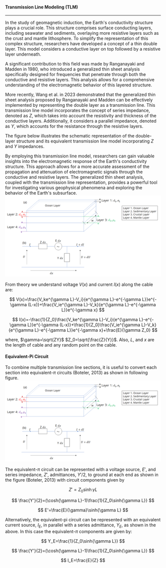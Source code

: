 <!-- 
Author(s): Shibaji Chakraborty, Xueling Shi

Disclaimer:
SCUBAS is under the MIT license found in the root directory LICENSE.md 
Everyone is permitted to copy and distribute verbatim copies of this license 
document.

This version of the MIT Public License incorporates the terms
and conditions of MIT General Public License.
-->
#### Transmission Line Modeling (TLM)
---

In the study of geomagnetic induction, the Earth's conductivity structure plays a crucial role. This structure comprises surface conducting layers, including seawater and sediments, overlaying more resistive layers such as the crust and mantle lithosphere. To simplify the representation of this complex structure, researchers have developed a concept of a thin double layer. This model considers a conductive layer on top followed by a resistive layer underneath.

A significant contribution to this field was made by Ranganayaki and Madden in 1980, who introduced a generalized thin sheet analysis specifically designed for frequencies that penetrate through both the conductive and resistive layers. This analysis allows for a comprehensive understanding of the electromagnetic behavior of this layered structure.

More recently, Wang et al. in 2023 demonstrated that the generalized thin sheet analysis proposed by Ranganayaki and Madden can be effectively implemented by representing the double layer as a transmission line. This transmission line model incorporates the concept of series impedance, denoted as $Z$, which takes into account the resistivity and thickness of the conductive layers. Additionally, it considers a parallel impedance, denoted as $Y$, which accounts for the resistance through the resistive layers.

The figure below illustrates the schematic representation of the double-layer structure and its equivalent transmission line model incorporating $Z$ and $Y$ impedances.

By employing this transmission line model, researchers can gain valuable insights into the electromagnetic response of the Earth's conductivity structure. This approach allows for a more accurate assessment of the propagation and attenuation of electromagnetic signals through the conductive and resistive layers. The generalized thin sheet analysis, coupled with the transmission line representation, provides a powerful tool for investigating various geophysical phenomena and exploring the behavior of the Earth's subsurface. ![Alt text](../figures/Thinsheet-Model.png)

From theory we understand voltage $V(x)$ and current $I(x)$ along the cable are:

$$
V(x)=\frac{V_ke^{\gamma L}-V_i}{e^{\gamma L}-e^{-\gamma L}}e^{-\gamma (L-x)}+\frac{V_ie^{\gamma L}-V_k}{e^{\gamma L}-e^{-\gamma L}}e^{-\gamma x}
$$

$$
I(x)=-\frac{1}{Z_0}\frac{V_ke^{\gamma L}-V_i}{e^{\gamma L}-e^{-\gamma L}}e^{-\gamma (L-x)}+\frac{1}{Z_0}\frac{V_ie^{\gamma L}-V_k}{e^{\gamma L}-e^{-\gamma L}}e^{-\gamma x}+\frac{E}{\gamma Z_0}
$$

where, $\gamma=\sqrt{ZY}$ $Z_0=\sqrt{\frac{Z}{Y}}$. Also, $L$, and $x$ are the length of cable and any random point on the cable.

#### Equivalent-Pi Circuit
To combine multiple transmission line sections, it is useful to convert each section into  equivalent-$\pi$ circuits (Boteler, 2013) as shown in following figure. ![Alt text](../figures/Thinsheet-Model.png)

The equivalent-$\pi$ circuit can be represented with a voltage source, $E'$, and series impedance, $Z'$,  admittances, $Y'/2$, to ground at each end as shown in the figure (Boteler, 2013) with circuit components given by

$$
Z'=Z_0\sinh{\gamma L}
$$

$$
\frac{Y'}{2}=(\cosh{\gamma L}-1)\frac{1}{Z_0\sinh{\gamma L}}
$$

$$
E'=\frac{E}{\gamma}\sinh{\gamma L}
$$

Alternatively, the equivalent-pi circuit can be represented with an equivalent current source, $I_E$, in parallel with a series admittance, $Y_E$, as shown in the above.  In this case the equivalent-$\pi$ components are given by:

$$
Y_E=\frac{1}{Z_0\sinh{\gamma L}}
$$

$$
\frac{Y'}{2}=(\cosh{\gamma L}-1)\frac{1}{Z_0\sinh{\gamma L}}
$$

$$
I_E=\frac{E}{Z}
$$

